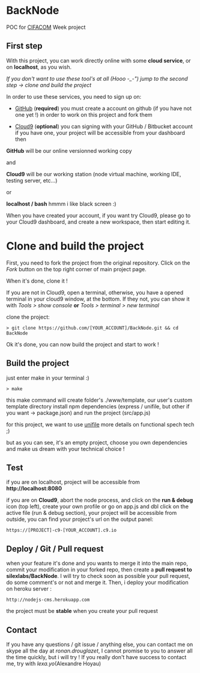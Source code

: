 BackNode
========

POC for [CIFACOM](http://www.cifacom.com/) Week project

## First step

With this project, you can work directly online with some **cloud service**, or on **localhost**, as you wish.

*If you don't want to use these tool's at all (Hooo -_-") jump to the second step -> clone and build the project*

In order to use these services, you need to sign up on:

- [GitHub](https://github.com/) (**required**) you must create a account on github (if you have not one yet !) in order to work on this project and fork them

- [Cloud9](https://c9.io/) (**optional**) you can signing with your GitHub / Bitbucket account if you have one, your project will be accessible from your dashboard then

**GitHub** will be our online versionned working copy

and

**Cloud9** will be our working station (node virtual machine, working IDE, testing server, etc...)

or

**localhost / bash** hmmm i like black screen :)


When you have created your account, if you want try Cloud9, please go to your Cloud9 dashboard, and create a new workspace, then start editing it.

# Clone and build the project

First, you need to fork the project from the original repository. Click on the *Fork* button on the top right corner of main project page.

When it's done, clone it !

If you are not in Cloud9, open a terminal, otherwise, you have a opened terminal in your cloud9 window, at the bottom. If they not, you can show it with *Tools > show console* **or** *Tools > terminal > new terminal*

clone the project:

    > git clone https://github.com/[YOUR_ACCOUNT]/BackNode.git && cd BackNode

Ok it's done, you can now build the project and start to work !

## Build the project

just enter make in your terminal :)

    > make

this make command will create folder's ./www/template, our user's custom template directory
install npm dependencies (express / unifile, but other if you want -> package.json)
and run the project (src/app.js)

for this project, we want to use [unifile](https://www.npmjs.org/package/unifile) more details on functional spech tech ;)

but as you can see, it's an empty project, choose you own dependencies and make us dream with your technical choice !

## Test

if you are on localhost, project will be accessible from **http://localhost:8080**

if you are on **Cloud9**, abort the node process, and click on the **run & debug** icon (top left), create your own profile or go on app.js and dbl click on the active file (run & debug section), your project will be accessible from outside, you can find your project's url on the output panel:

    https://[PROJECT]-c9-[YOUR_ACCOUNT].c9.io

## Deploy / Git / Pull request

when your feature it's done and you wants to merge it into the main repo, commit your modification in your forked repo, then create a **pull request to silexlabs/BackNode**. I will try to check soon as possible your pull request, do some comment's or not and merge it. Then, i deploy your modification on heroku server :

    http://nodejs-cms.herokuapp.com

the project must be **stable** when you create your pull request

## Contact

If you have any questions / git issue / anything else,
you can contact me on skype all the day at *ronan.drouglazet*, I cannot promise to you to answer all the time quickly, but i will try !
If you really don't have success to contact me, try with *lexa.yo*(Alexandre Hoyau)
